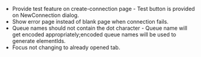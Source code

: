 * Provide test feature on create-connection page  - Test button is provided on NewConnection dialog.
* Show error page instead of blank page when connection fails. 
* Queue names should not contain the dot character - Queue name will get encoded appropriately;encoded queue names will be used to generate elementIds.
* Focus not changing to already opened tab. 
 
